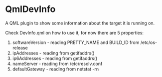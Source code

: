 QmlDevInfo
==========

A QML plugin to show some information about the target it is running on.

Check DevInfo.qml on how to use it, for now there are 5 properties:

1. softwareVersion - reading PRETTY_NAME and BUILD_ID from /etc/os-release
2. ipAddresses - reading from getifaddrs()
3. ip6Addresses - reading from getifaddrs()
4. nameServer - reading from /etc/resolv.conf
5. defaultGateway - reading from netstat -rn